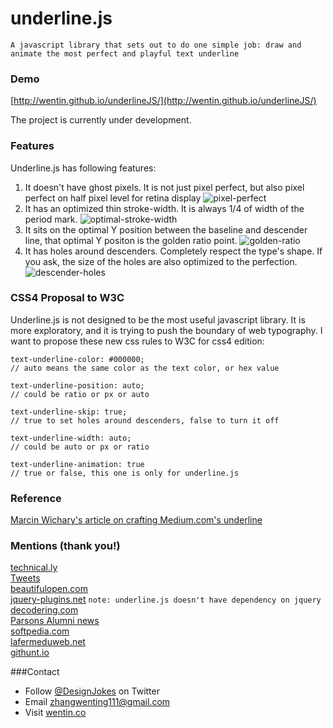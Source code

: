 # underline.js

`A javascript library that sets out to do one simple job: draw and animate the most perfect and playful text underline`


### Demo

[http://wentin.github.io/underlineJS/](http://wentin.github.io/underlineJS/)

The project is currently under development.

### Features

Underline.js has following features:
 1. It doesn't have ghost pixels. It is not just pixel perfect, but also pixel perfect on half pixel level for retina display
![pixel-perfect](https://cloud.githubusercontent.com/assets/2474904/6017363/fdf6ab3c-ab5a-11e4-936a-f7657532df50.png)
 2. It has an optimized thin stroke-width. It is always 1/4 of width of the period mark.
![optimal-stroke-width](https://cloud.githubusercontent.com/assets/2474904/6017364/fdf7ca62-ab5a-11e4-976e-285dd759b59b.png)
 3. It sits on the optimal Y position between the baseline and descender line, that optimal Y positon is the golden ratio point.
![golden-ratio](https://cloud.githubusercontent.com/assets/2474904/6017362/fdf60510-ab5a-11e4-9965-4e8a6b0a9f4c.png)
 4. It has holes around descenders. Completely respect the type's shape. If you ask, the size of the holes are also optimized to the perfection.
![descender-holes](https://cloud.githubusercontent.com/assets/2474904/6017361/fdf3f4f0-ab5a-11e4-89a4-f6e6e0588c2b.png)

### CSS4 Proposal to W3C

Underline.js is not designed to be the most useful javascript library. It is more exploratory, and it is trying to push the boundary of web typography. I want to propose these new css rules to W3C for css4 edition:

    text-underline-color: #000000; 
    // auto means the same color as the text color, or hex value
    
    text-underline-position: auto; 
    // could be ratio or px or auto
    
    text-underline-skip: true; 
    // true to set holes around descenders, false to turn it off
    
    text-underline-width: auto; 
    // could be auto or px or ratio
    
    text-underline-animation: true 
    // true or false, this one is only for underline.js

### Reference

[Marcin Wichary's article on crafting Medium.com's underline](https://medium.com/designing-medium/crafting-link-underlines-on-medium-7c03a9274f9)

### Mentions (thank you!)

[technical.ly](https://technical.ly/brooklyn/2015/02/12/wenting-zhang-underline-js/)<br/>
[Tweets](https://storify.com/DesignJokes/underline-js-tweets)<br/>
[beautifulopen.com](http://beautifulopen.com/2015/01/06/underline-js/)<br/>
[jquery-plugins.net](http://jquery-plugins.net/underlinejs-javascript-library-to-draw-and-animate-text-underline)
`note: underline.js doesn't have dependency on jquery`<br/>
[decodering.com](http://decodering.com/post/110635667154/underline-js-a-javascript-library-that-sets-out)<br/>
[Parsons Alumni news](http://amt.parsons.edu/blog/mfa-dt-alum-wenting-zhang-presents-underline-js-project-to-ny-tech-meetup/)<br/>
[softpedia.com](http://webscripts.softpedia.com/script/Text-Management/Text-Tools/underline-js-84277.html)<br/>
[lafermeduweb.net](http://www.lafermeduweb.net/veille/underline-js-soulignez-a-la-perfection-vos-textes-sans-couper-les-lettres-565407442654482432.html)<br/>
[githunt.io](https://githunt.io/#/wentin/underlineJS)<br/>


###Contact
* Follow [@DesignJokes](http://twitter.com/DesignJokes) on Twitter
* Email <zhangwenting111@gmail.com>
* Visit [wentin.co](http://wentin.co)

